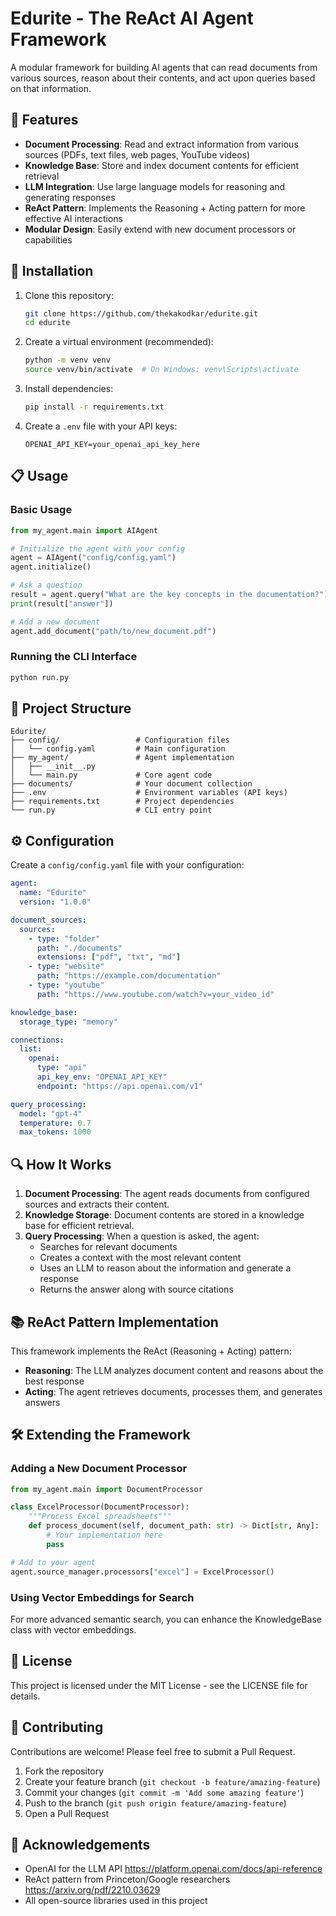 # Edurite - The ReAct AI Agent Framework

A modular framework for building AI agents that can read documents from various sources, reason about their contents, and act upon queries based on that information.

## 🌟 Features

- **Document Processing**: Read and extract information from various sources (PDFs, text files, web pages, YouTube videos)
- **Knowledge Base**: Store and index document contents for efficient retrieval
- **LLM Integration**: Use large language models for reasoning and generating responses
- **ReAct Pattern**: Implements the Reasoning + Acting pattern for more effective AI interactions
- **Modular Design**: Easily extend with new document processors or capabilities

## 🔧 Installation

1. Clone this repository:
   ```bash
   git clone https://github.com/thekakodkar/edurite.git
   cd edurite
   ```

2. Create a virtual environment (recommended):
   ```bash
   python -m venv venv
   source venv/bin/activate  # On Windows: venv\Scripts\activate
   ```

3. Install dependencies:
   ```bash
   pip install -r requirements.txt
   ```

4. Create a `.env` file with your API keys:
   ```
   OPENAI_API_KEY=your_openai_api_key_here
   ```

## 📋 Usage

### Basic Usage

```python
from my_agent.main import AIAgent

# Initialize the agent with your config
agent = AIAgent("config/config.yaml")
agent.initialize()

# Ask a question
result = agent.query("What are the key concepts in the documentation?")
print(result["answer"])

# Add a new document
agent.add_document("path/to/new_document.pdf")
```

### Running the CLI Interface

```bash
python run.py
```

## 🧩 Project Structure

```
Edurite/
├── config/                 # Configuration files
│   └── config.yaml         # Main configuration
├── my_agent/               # Agent implementation
│   ├── __init__.py
│   └── main.py             # Core agent code
├── documents/              # Your document collection
├── .env                    # Environment variables (API keys)
├── requirements.txt        # Project dependencies
└── run.py                  # CLI entry point
```

## ⚙️ Configuration

Create a `config/config.yaml` file with your configuration:

```yaml
agent:
  name: "Edurite"
  version: "1.0.0"

document_sources:
  sources:
    - type: "folder"
      path: "./documents"
      extensions: ["pdf", "txt", "md"]
    - type: "website"
      path: "https://example.com/documentation"
    - type: "youtube"
      path: "https://www.youtube.com/watch?v=your_video_id"

knowledge_base:
  storage_type: "memory"

connections:
  list:
    openai:
      type: "api"
      api_key_env: "OPENAI_API_KEY"
      endpoint: "https://api.openai.com/v1"

query_processing:
  model: "gpt-4"
  temperature: 0.7
  max_tokens: 1000
```

## 🔍 How It Works

1. **Document Processing**: The agent reads documents from configured sources and extracts their content.
2. **Knowledge Storage**: Document contents are stored in a knowledge base for efficient retrieval.
3. **Query Processing**: When a question is asked, the agent:
   - Searches for relevant documents
   - Creates a context with the most relevant content
   - Uses an LLM to reason about the information and generate a response
   - Returns the answer along with source citations

## 📚 ReAct Pattern Implementation

This framework implements the ReAct (Reasoning + Acting) pattern:

- **Reasoning**: The LLM analyzes document content and reasons about the best response
- **Acting**: The agent retrieves documents, processes them, and generates answers

## 🛠️ Extending the Framework

### Adding a New Document Processor

```python
from my_agent.main import DocumentProcessor

class ExcelProcessor(DocumentProcessor):
    """Process Excel spreadsheets"""
    def process_document(self, document_path: str) -> Dict[str, Any]:
        # Your implementation here
        pass

# Add to your agent
agent.source_manager.processors["excel"] = ExcelProcessor()
```

### Using Vector Embeddings for Search

For more advanced semantic search, you can enhance the KnowledgeBase class with vector embeddings.

## 📄 License

This project is licensed under the MIT License - see the LICENSE file for details.

## 👥 Contributing

Contributions are welcome! Please feel free to submit a Pull Request.

1. Fork the repository
2. Create your feature branch (`git checkout -b feature/amazing-feature`)
3. Commit your changes (`git commit -m 'Add some amazing feature'`)
4. Push to the branch (`git push origin feature/amazing-feature`)
5. Open a Pull Request

## 🙏 Acknowledgements

- OpenAI for the LLM API https://platform.openai.com/docs/api-reference
- ReAct pattern from Princeton/Google researchers https://arxiv.org/pdf/2210.03629
- All open-source libraries used in this project
